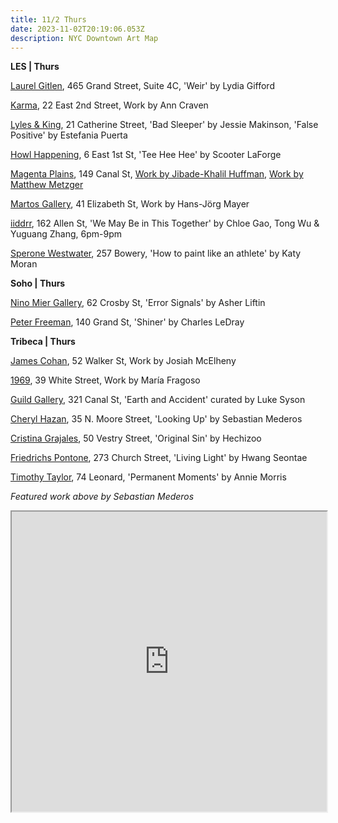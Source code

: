 ```yaml
---
title: 11/2 Thurs
date: 2023-11-02T20:19:06.053Z
description: NYC Downtown Art Map
---
```

**L﻿ES | Thurs**

[Laurel Gitlen](https://www.laurelgitlen.com/), 465 Grand Street, Suite 4C, 'Weir' by Lydia Gifford

[Karma](https://karmakarma.org/exhibitions/ann-craven-ny-2023/), 22 East 2nd Street, Work by Ann Craven

[Lyles & King](https://lylesandking.com/), 21 Catherine Street, 'Bad Sleeper' by Jessie Makinson, 'False Positive' by Estefania Puerta

[Howl Happening](https://www.howlarts.org/event/scooter-laforge-tee-hee-hee/), 6 East 1st St, 'Tee Hee Hee' by  Scooter LaForge

[Magenta Plains](https://magentaplains.com/exhibitions), 149 Canal St, [Work by Jibade-Khalil Huffman](https://magentaplains.com/exhibitions/jibade-khalil-huffman), [Work by Matthew Metzger](https://magentaplains.com/exhibitions/matthew-metzger)

[Martos Gallery](http://www.martosgallery.com/), 41 Elizabeth St, Work by Hans-Jörg Mayer

[iiddrr](https://iidrr.com/We-may-be-in-this-together), 162 Allen St, 'We May Be in This Together' by Chloe Gao, Tong Wu & Yuguang Zhang, 6pm-9pm

[Sperone Westwater](https://www.speronewestwater.com/exhibitions/katy-moran2), 257 Bowery, 'How to paint like an athlete' by Katy Moran

**S﻿oho | Thurs**

[Nino Mier Gallery](https://www.miergallery.com/exhibitions), 62 Crosby St, 'Error Signals' by Asher Liftin

[Peter Freeman](https://www.peterfreemaninc.com/exhibitions/charles-ledray2), 140 Grand St, 'Shiner' by Charles LeDray

**T﻿ribeca | Thurs**

[James Cohan](https://www.jamescohan.com/), 52 Walker St, Work by Josiah McElheny

[1969](http://www.1969gallery.com/upcoming), 39 White Street, Work by María Fragoso

[Guild Gallery](https://rwguildgalleryny.com/blogs/upcoming/earth-and-accident), 321 Canal St, 'Earth and Accident' curated by Luke Syson

[Cheryl Hazan](http://www.cherylhazan.com/exhibitions/sebastian-mederos-looking-up), 35 N. Moore Street, 'Looking Up' by Sebastian Mederos

[Cristina Grajales](https://cristinagrajales.com/exhibitions/hechizoo-original-sin/), 50 Vestry Street, 'Original Sin' by Hechizoo

[Friedrichs Pontone](https://www.friedrichspontone.com/exhibitions/24-hwang-seontae-living-light/cover/), 273 Church Street, 'Living Light' by Hwang Seontae

[Timothy Taylor](https://www.timothytaylor.com/exhibitions/226-annie-morris-permanent-moments/), 74 Leonard, 'Permanent Moments' by Annie Morris

*F﻿eatured work above by Sebastian Mederos*

<iframe src="https://www.google.com/maps/d/u/1/embed?mid=1uJHR2lRW4NZVsn1OHAGPzAQCgtzOEwk&ehbc=2E312F" width="100%" height="480"></iframe>
